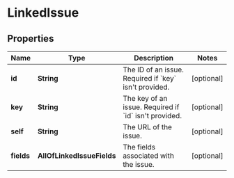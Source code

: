 # LinkedIssue

## Properties
Name | Type | Description | Notes
------------ | ------------- | ------------- | -------------
**id** | **String** | The ID of an issue. Required if &#x60;key&#x60; isn&#x27;t provided. |  [optional]
**key** | **String** | The key of an issue. Required if &#x60;id&#x60; isn&#x27;t provided. |  [optional]
**self** | **String** | The URL of the issue. |  [optional]
**fields** | **AllOfLinkedIssueFields** | The fields associated with the issue. |  [optional]
